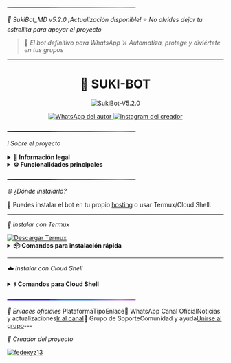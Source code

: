![line](https://github.com/AnderMendoza/AnderMendoza/raw/main/assets/line-neon.gif)

*🚀 SukiBot_MD v5.2.0*
*¡Actualización disponible!*
⭐ _No olvides dejar tu estrellita para apoyar el proyecto_

> 👑 *El bot definitivo para WhatsApp*
> ⚔️ _Automatiza, protege y diviértete en tus grupos_

---

<h1 align="center">🖤 SUKI-BOT</h1>
<p align="center">
  <img src="https://files.cloudkuimages.guru/images/AV8moLnK.jpg" width="300" alt="SukiBot-V5.2.0">
</p>

<p align="center">
  <a href="https://wa.me/525544876071">
    <img src="https://img.shields.io/badge/CARLOS OFC-black?style=for-the-badge&logo=whatsapp" alt="WhatsApp del autor">
  </a>
  <a href="https://instagram.com/_carlitos.zx">
    <img src="https://img.shields.io/badge/@_carlitos.zx-purple?style=for-the-badge&logo=instagram" alt="Instagram del creador">
  </a>
</p>

![line](https://github.com/AnderMendoza/AnderMendoza/raw/main/assets/line-neon.gif)

*ℹ️ Sobre el proyecto*

<details>
<summary><b>📘 Información legal</b></summary>

Este bot es un desarrollo *independiente* y *no está afiliado* a `WhatsApp LLC`.
WhatsApp es una marca registrada, y este proyecto no tiene relación oficial con la compañía.
</details>

<details>
<summary><b>⚙️ Funcionalidades principales</b></summary>

> El bot está en constante evolución. Si detectas errores, ¡repórtalos al creador!

✅ Funciones disponibles:

- Interacción por voz y texto
- Configuración avanzada de grupos
- Protección: antidelete, antilink, antispam
- Mensajes de bienvenida personalizados
- Juegos integrados: tictactoe, matemáticas, RPG
- Chatbots: SimSimi y auto-responder
- Creación de stickers desde imagen/video/gif/URL
- SubBot (Jadibot)
- Buscador de Google
- Personalización del menú
- Descarga de música y videos desde YouTube
🔄 ¡Y más funciones en desarrollo!
</details>

![line](https://github.com/AnderMendoza/AnderMendoza/raw/main/assets/line-neon.gif)

*🌐 ¿Dónde instalarlo?*

🔧 Puedes instalar el bot en tu propio [hosting](https://ctrl.luminarys.shop/) o usar Termux/Cloud Shell.

---

*📲 Instalar con Termux*

<a href="https://www.mediafire.com/file/3hsvi3xkpq3a64o/termux_118.a">
  <img src="https://qu.ax/finc.jpg" height="125px" alt="Descargar Termux">
</a>

<details>
<summary><b>📦 Comandos para instalación rápida</b></summary>

```bash
termux-setup-storage
git clone https://github.com/thecarlos19/black-clover-MD
cd black-clover-MD
npm install
npm start
```

⚠️ Si ves letras rojas al ingresar tu número, ¡no te preocupes! Es parte del proceso.
</details>

---

*☁️ Instalar con Cloud Shell*

<details>
<summary><b>🌀 Comandos para Cloud Shell</b></summary>

```bash
apt update && apt upgrade
git clone https://github.com/thecarlos19/black-clover-MD && cd black-clover-MD
yarn install && npm install
npm start
```

✅ ¡Listo! Tu bot está activo y funcionando 🥷
</details>

![line](https://github.com/AnderMendoza/AnderMendoza/raw/main/assets/line-neon.gif)

*🔗 Enlaces oficiales*
PlataformaTipoEnlace📱 WhatsApp Canal OficialNoticias y actualizaciones[Ir al canal](https://whatsapp.com/channel/0029Vai28FR7dmea9gytQm3w)👥 Grupo de SoporteComunidad y ayuda[Unirse al grupo](https://chat.whatsapp.com/GrcUknwrJbNIXIIrbsuXc0)---

*👤 Creador del proyecto*

<a href="https://github.com/Dev-fedexyz13">
  <img src="https://github.com/Dev-fedexyz13.png" width="250" height="250" alt="fedexyz13"/>
</a>
